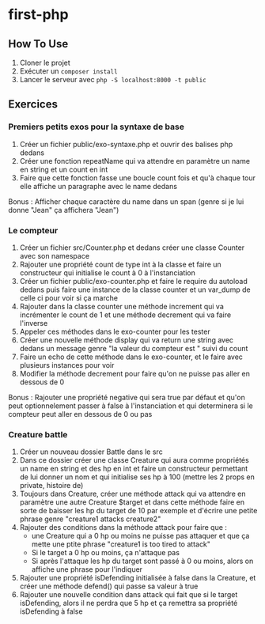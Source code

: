 # first-php

## How To Use
1. Cloner le projet
2. Exécuter un `composer install`
3. Lancer le serveur avec `php -S localhost:8000 -t public`

## Exercices
### Premiers petits exos pour la syntaxe de base
1. Créer un fichier public/exo-syntaxe.php et ouvrir des balises php dedans
2. Créer une fonction repeatName qui va attendre en paramètre un name en string et un count en int
3. Faire que cette fonction fasse une boucle count fois et qu'à chaque tour elle affiche un paragraphe avec le name dedans

Bonus : Afficher chaque caractère du name dans un span (genre si je lui donne "Jean" ça affichera "<span>J</span><span>e</span><span>a</span><span>n</span>")


### Le compteur
1. Créer un fichier src/Counter.php et dedans créer une classe Counter avec son namespace
2. Rajouter une propriété count de type int à la classe et faire un constructeur qui initialise le count à 0 à l'instanciation
3. Créer un fichier public/exo-counter.php et faire le require du autoload dedans puis faire une instance de la classe counter et un var_dump de celle ci pour voir si ça marche
4. Rajouter dans la classe counter une méthode increment qui va incrémenter le count de 1 et une méthode decrement qui va faire l'inverse	
5. Appeler ces méthodes dans le exo-counter pour les tester
6. Créer une nouvelle méthode display qui va return une string avec dedans un message genre "la valeur du compteur est " suivi du count
7. Faire un echo de cette méthode dans le exo-counter, et le faire avec plusieurs instances pour voir
8. Modifier la méthode decrement pour faire qu'on ne puisse pas aller en dessous de 0

Bonus : Rajouter une propriété negative qui sera true par défaut et qu'on peut optionnelement passer à false à l'instanciation et qui determinera si le compteur peut aller en dessous de 0 ou pas

### Creature battle
1. Créer un nouveau dossier Battle dans le src
2. Dans ce dossier créer une classe Creature qui aura comme propriétés un name en string et des hp en int et faire un constructeur permettant de lui donner un nom et qui initialise ses hp à 100 (mettre les 2 props en private, histoire de)	
3. Toujours dans Creature, créer une méthode attack qui va attendre en paramètre une autre Creature $target et dans cette méthode faire en sorte de baisser les hp du target de 10 par exemple et d'écrire une petite phrase genre "creature1 attacks creature2"
4. Rajouter des conditions dans la méthode attack pour faire que :
    * une Creature qui a 0 hp ou moins ne puisse pas attaquer et que ça mette une ptite phrase "creature1 is too tired to attack"
    * Si le target a 0 hp ou moins, ça n'attaque pas
    * Si après l'attaque les hp du target sont passé à 0 ou moins, alors on affiche une phrase pour l'indiquer
5. Rajouter une propriété isDefending initialisée à false dans la Creature, et créer une méthode defend() qui passe sa valeur à true
6. Rajouter une nouvelle condition dans attack qui fait que si le target isDefending, alors il ne perdra que 5 hp et ça remettra sa propriété isDefending à false